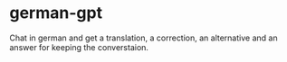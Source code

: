 # german-gpt
Chat in german and get a translation, a correction, an alternative and an answer for keeping the converstaion.
